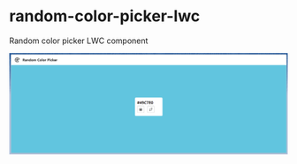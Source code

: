# random-color-picker-lwc
Random color picker LWC component

![](https://github.com/arun12209/random-color-picker-lwc/blob/main/Images/RandomColorPicker.png)
